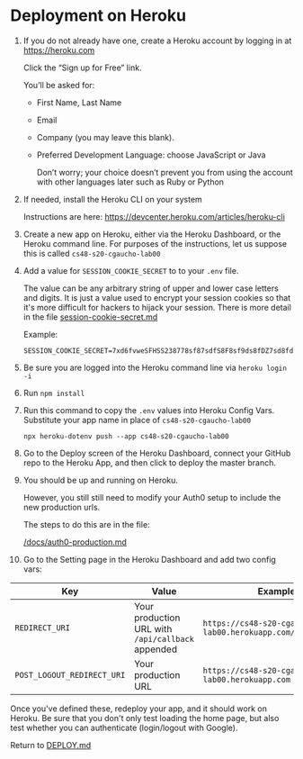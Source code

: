 # Deployment on Heroku

1. If you do not already have one, create a Heroku account by
   logging in at <https://heroku.com>

   Click the “Sign up for Free” link.

   You’ll be asked for:

   - First Name, Last Name
   - Email
   - Company (you may leave this blank).
   - Preferred Development Language: choose JavaScript or Java

     Don’t worry; your choice doesn’t prevent you from using the
     account with other languages later such as Ruby or Python

2. If needed, install the Heroku CLI on your system

   Instructions are here: <https://devcenter.heroku.com/articles/heroku-cli>

3) Create a new app on Heroku, either via the Heroku Dashboard, or the
   Heroku command line. For purposes of the instructions, let us
   suppose this is called `cs48-s20-cgaucho-lab00`
   
4) Add a value for `SESSION_COOKIE_SECRET` to to your `.env` file.

   The value can be any arbitrary string of upper and lower case
   letters and digits. It is just a value used to encrypt your
   session cookies so that it's more difficult for hackers to hijack
   your session. There is more detail in the file
   [session-cookie-secret.md](./session-cookie-secret.md)

   Example:

   ```
   SESSION_COOKIE_SECRET=7xd6fvweSFHSS238778sf87sdfS8F8sf9ds8fDZ7sd8fdDV8ASC12
   ```

5) Be sure you are logged into the Heroku command line via `heroku login -i`

6) Run `npm install`

7) Run this command to copy the `.env` values into Heroku Config Vars.
   Substitute your app name in place of `cs48-s20-cgaucho-lab00`

   ```
   npx heroku-dotenv push --app cs48-s20-cgaucho-lab00
   ```

8) Go to the Deploy screen of the Heroku Dashboard, connect your GitHub repo
   to the Heroku App, and then click to deploy the master branch.

9) You should be up and running on Heroku.

   However, you still still need to modify your
   Auth0 setup to include the new production urls.

   The steps to do this are in the file:

   [/docs/auth0-production.md](./auth0-production.md)

10. Go to the Setting page in the Heroku Dashboard and add two config vars:

   | Key                        | Value                                             | Example                                                     |
   | -------------------------- | ------------------------------------------------- | ----------------------------------------------------------- |
   | `REDIRECT_URI`             | Your production URL with `/api/callback` appended | `https://cs48-s20-cgaucho-lab00.herokuapp.com/api/callback` |
   | `POST_LOGOUT_REDIRECT_URI` | Your production URL                               | `https://cs48-s20-cgaucho-lab00.herokuapp.com`              |

Once you've defined these, redeploy your app, and it should work on
Heroku. Be sure that you don't only test loading the home page, but
also test whether you can authenticate (login/logout with Google).

Return to [DEPLOY.md](./DEPLOY.md)
